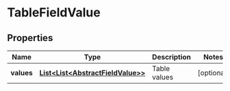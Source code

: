 

# TableFieldValue

## Properties

Name | Type | Description | Notes
------------ | ------------- | ------------- | -------------
**values** | [**List&lt;List&lt;AbstractFieldValue&gt;&gt;**](List.md) | Table values |  [optional]



